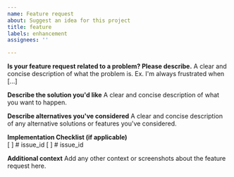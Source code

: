 ```yaml
---
name: Feature request
about: Suggest an idea for this project
title: feature
labels: enhancement
assignees: ''

---
```


**Is your feature request related to a problem? Please describe.**
A clear and concise description of what the problem is. Ex. I'm always frustrated when [...]

**Describe the solution you'd like**
A clear and concise description of what you want to happen.

**Describe alternatives you've considered**
A clear and concise description of any alternative solutions or features you've considered.

**Implementation Checklist (if applicable)**  
[ ] # issue_id
[ ] # issue_id

**Additional context**
Add any other context or screenshots about the feature request here.
